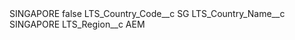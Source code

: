 <?xml version="1.0" encoding="UTF-8"?>
<CustomMetadata xmlns="http://soap.sforce.com/2006/04/metadata" xmlns:xsi="http://www.w3.org/2001/XMLSchema-instance" xmlns:xsd="http://www.w3.org/2001/XMLSchema">
    <label>SINGAPORE</label>
    <protected>false</protected>
    <values>
        <field>LTS_Country_Code__c</field>
        <value xsi:type="xsd:string">SG</value>
    </values>
    <values>
        <field>LTS_Country_Name__c</field>
        <value xsi:type="xsd:string">SINGAPORE</value>
    </values>
    <values>
        <field>LTS_Region__c</field>
        <value xsi:type="xsd:string">AEM</value>
    </values>
</CustomMetadata>
